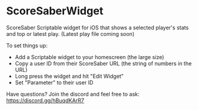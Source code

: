 # ScoreSaberWidget
ScoreSaber Scriptable widget for iOS that shows a selected player's stats and top or latest play. (Latest play file coming soon)

To set things up: 
- Add a Scriptable widget to your homescreen (the large size)
- Copy a user ID from their ScoreSaber URL (the string of numbers in the URL)
- Long press the widget and hit "Edit Widget"
- Set "Parameter" to their user ID

Have questions? Join the discord and feel free to ask: https://discord.gg/hBuqdKArR7
